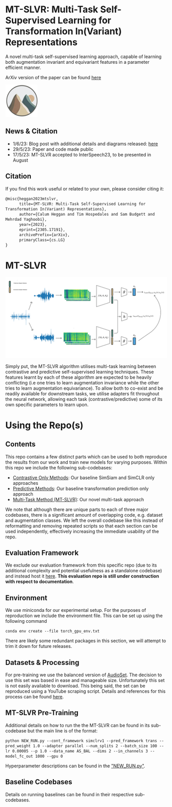 # MT-SLVR: Multi-Task Self-Supervised Learning for Transformation In(Variant) Representations
A novel multi-task self-supervised learning approach, capable of learning both augmentation invariant and equivariant features in a parameter efficient manner.  

ArXiv version of the paper can be found [here](https://arxiv.org/abs/2305.17191)

<img src=images/logo.png data-canonical-src=images/logo.png width="100" height="100" />

## News & Citation
 - 1/6/23: Blog post with additional details and diagrams released: [here](https://cheggan.github.io/posts/2023/05/MT-SLVR_blog/)
 - 29/5/23: Paper and code made public
 - 17/5/23: MT-SLVR accepted to InterSpeech23, to be presented in August 


## Citation
If you find this work useful or related to your own, please consider citing it:
```
@misc{heggan2023mtslvr,
      title={MT-SLVR: Multi-Task Self-Supervised Learning for Transformation In(Variant) Representations}, 
      author={Calum Heggan and Tim Hospedales and Sam Budgett and Mehrdad Yaghoobi},
      year={2023},
      eprint={2305.17191},
      archivePrefix={arXiv},
      primaryClass={cs.LG}
}
```

# MT-SLVR
<img src="./images/MT-SLVR Main Diagram.svg">

Simply put, the MT-SLVR algorithm utilises multi-task learning between contrastive and predictive self-supervised learning techniques. These features learnt by each of these algorithm are expected to be heavily conflicting (i.e one tries to learn augmentation invariance while the other tries to learn augmentation equivariance). To allow both to co-exist and be readily available for downstream tasks, we utilise adapters fit throughout the neural network, allowing each task (contrastive/predictive) some of its own specific parameters to learn upon. 



# Using the Repo(s)
## Contents
This repo contains a few distinct parts which can be used to both reproduce the results from our work and train new models for varying purposes. Within this repo we include the following sub-codebases:
 - [Contrastive Only Methods](https://github.com/CHeggan/MT-SLVR/tree/main/Contrastive%20Methods): Our baseline SimSiam and SimCLR only approaches
 - [Predictive Methods](https://github.com/CHeggan/MT-SLVR/tree/main/Predictive%20Methods): Our baseline transformation prediction only approach
 - [Multi-Task Method (MT-SLVR)](https://github.com/CHeggan/MT-SLVR/tree/main/MT-SLVR): Our novel multi-task approach

We note that although there are unique parts to each of three major codebases, there is a significant amount of overlapping code, e.g. dataset and augmentation classes. We left the overall codebase like this instead of reformatting and removing repeated scripts so that each section can be used independently, effectively increasing the immediate usability of the repo. 

## Evaluation Framework
We exclude our evaluation framework from this specific repo (due to its additional complexity and potential usefulness as a standalone codebase) and instead host it [here](https://github.com/CHeggan/Few-Shot-Classification-for-Audio-Evaluation). **This evaluation repo is still under construction with respect to documentation**. 

## Environment
We use miniconda for our experimental setup. For the purposes of reproduction we include the environment file. This can be set up using the following command
```
conda env create --file torch_gpu_env.txt
```
There are likely some redundant packages in this section, we will attempt to trim it down for future releases. 

## Datasets & Processing
 For pre-training we use the balanced version of [AudioSet](https://research.google.com/audioset/). The decision to use this set was based in ease and manageable size. Unfortunately this set is not easily available to download. This being said, the set can be reproduced using a YouTube scraping script. Details and references for this process can be found [here](https://github.com/CHeggan/AudioSet-For-Meta-Learning).


## MT-SLVR Pre-Training
Additional details on how to run the the MT-SLVR can be found in its sub-codebase but the main line is of the format:

```
python NEW_RUN.py --cont_framework simclrv1 --pred_framework trans --pred_weight 1.0 --adapter parallel --num_splits 2 --batch_size 100 --lr 0.00005 --p 1.0 --data_name AS_BAL --dims 2 --in_channels 3 --model_fc_out 1000 --gpu 0
```
Hyperparameter descriptions can be found in the ["NEW_RUN.py"](https://github.com/CHeggan/MT-SLVR/blob/main/MT-SLVR/NEW_RUN.py).

## Baseline Codebases
Details on running baselines can be found in their respective sub-codebases. 
